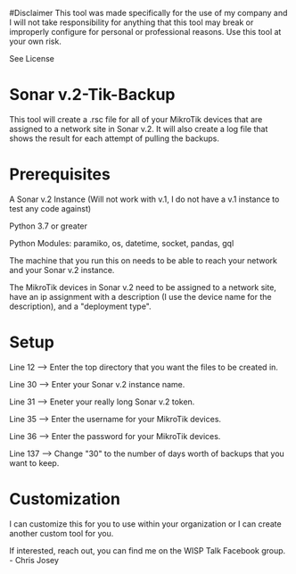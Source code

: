 #Disclaimer
This tool was made specifically for the use of my company and I will not take responsibility for anything that this tool may break or improperly configure for personal or professional reasons. Use this tool at your own risk.

See License

# Sonar v.2-Tik-Backup
This tool will create a .rsc file for all of your MikroTik devices that are assigned to a network site in Sonar v.2. It will also create a log file that shows the result for each attempt of pulling the backups.

# Prerequisites
A Sonar v.2 Instance
(Will not work with v.1, I do not have a v.1 instance to test any code against)

Python 3.7 or greater

Python Modules: paramiko, os, datetime, socket, pandas, gql

The machine that you run this on needs to be able to reach your network and your Sonar v.2 instance.

The MikroTik devices in Sonar v.2 need to be assigned to a network site, have an ip assignment with a description (I use the device name for the description), and a "deployment type".

# Setup
Line 12 --> Enter the top directory that you want the files to be created in.

Line 30 --> Enter your Sonar v.2 instance name.

Line 31 --> Eneter your really long Sonar v.2 token.

Line 35 --> Enter the username for your MikroTik devices.

Line 36 --> Enter the password for your MikroTik devices.

Line 137 --> Change "30" to the number of days worth of backups that you want to keep.

# Customization
I can customize this for you to use within your organization or I can create another custom tool for you.

If interested, reach out, you can find me on the WISP Talk Facebook group. - Chris Josey


